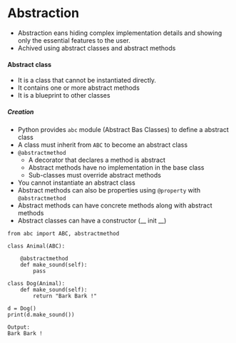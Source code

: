 # Abstraction
- Abstraction eans hiding complex implementation details and showing only the essential features to the user.
- Achived using abstract classes and abstract methods

#### Abstract class
- It is a class that cannot be instantiated directly.
- It contains one or more abstract methods
- It is a blueprint to other classes

##### Creation
- Python provides `abc` module (Abstract Bas Classes) to define a abstract class
- A class must inherit from `ABC` to become an abstract class
- `@abstractmethod` 
	- A decorator that declares a method is abstract 
	- Abstract methods have no implementation in the base class
	- Sub-classes must override abstract methods
- You cannot instantiate an abstract class
- Abstract methods can also be properties using `@property` with `@abstractmethod`
- Abstract methods can have concrete methods along with abstract methods
- Abstract classes can have a constructor (__ init __)
```
from abc import ABC, abstractmethod

class Animal(ABC):

    @abstractmethod
    def make_sound(self):
        pass

class Dog(Animal):
    def make_sound(self):
        return "Bark Bark !"
    
d = Dog()
print(d.make_sound())
```
```
Output:
Bark Bark !
```
